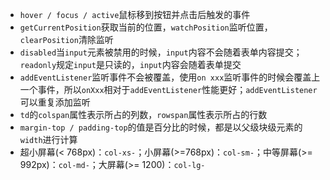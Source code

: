 * `hover / focus / active`鼠标移到按钮并点击后触发的事件
* `getCurrentPosition`获取当前的位置，`watchPosition`监听位置，`clearPosition`清除监听
* `disabled`当`input`元素被禁用的时候，`input`内容不会随着表单内容提交；`readonly`规定`input`是只读的，`input`内容会随着表单提交
* `addEventListener`监听事件不会被覆盖，使用`on xxx`监听事件的时候会覆盖上一个事件，所以`onXxx`相对于`addEventListener`性能更好；`addEventListener`可以重复添加监听
* `td`的`colspan`属性表示所占的列数，`rowspan`属性表示所占的行数
* `margin-top / padding-top`的值是百分比的时候，都是以父级块级元素的`width`进行计算
* 超小屏幕(< 768px)：`col-xs-`；小屏幕(>=768px)：`col-sm-`；中等屏幕(>= 992px)：`col-md-`；大屏幕(>= 1200)：`col-lg-`

